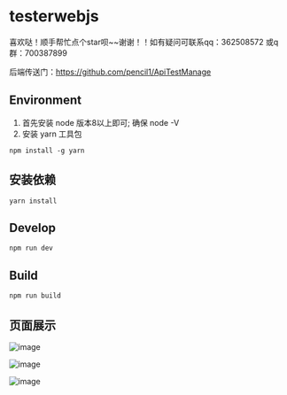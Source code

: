 # testerwebjs
喜欢哒！顺手帮忙点个star呗~~谢谢！！如有疑问可联系qq：362508572  或q群：700387899

后端传送门：https://github.com/pencil1/ApiTestManage

## Environment

1. 首先安装  node  版本8以上即可; 确保 node -V
2. 安装 yarn 工具包
```
npm install -g yarn
```

## 安装依赖
```
yarn install
```

## Develop
    npm run dev

## Build
    npm run build


## 页面展示

![image](https://github.com/pencil1/ApiTestWeb/blob/master/picture/api_view.png)

![image](https://github.com/pencil1/ApiTestWeb/blob/master/picture/api_edit.png)

![image](https://github.com/pencil1/ApiTestWeb/blob/master/picture/report.png)